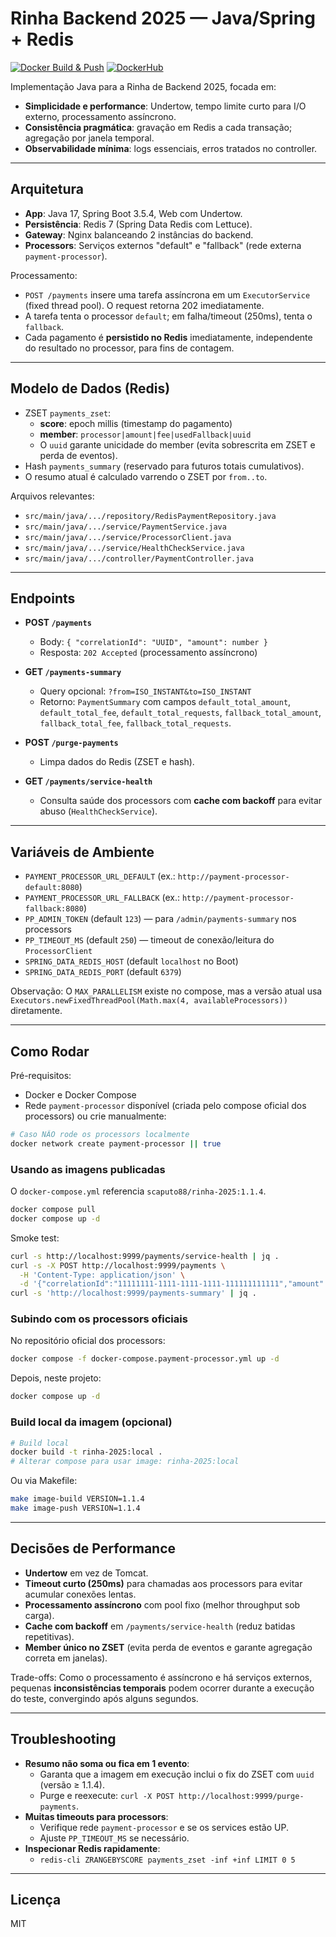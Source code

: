 # Rinha Backend 2025 — Java/Spring + Redis

[![Docker Build & Push](https://github.com/scaputo88/rinha-2025/actions/workflows/docker-publish.yml/badge.svg)](https://github.com/scaputo88/rinha-2025/actions)
[![DockerHub](https://img.shields.io/badge/DockerHub-scaputo88%2Frinha--2025-blue)](https://hub.docker.com/r/scaputo88/rinha-2025)

Implementação Java para a Rinha de Backend 2025, focada em:

- __Simplicidade e performance__: Undertow, tempo limite curto para I/O externo, processamento assíncrono.
- __Consistência pragmática__: gravação em Redis a cada transação; agregação por janela temporal.
- __Observabilidade mínima__: logs essenciais, erros tratados no controller.

---

## Arquitetura

- __App__: Java 17, Spring Boot 3.5.4, Web com Undertow.
- __Persistência__: Redis 7 (Spring Data Redis com Lettuce).
- __Gateway__: Nginx balanceando 2 instâncias do backend.
- __Processors__: Serviços externos "default" e "fallback" (rede externa `payment-processor`).

Processamento:
- `POST /payments` insere uma tarefa assíncrona em um `ExecutorService` (fixed thread pool). O request retorna 202 imediatamente.
- A tarefa tenta o processor `default`; em falha/timeout (250ms), tenta o `fallback`.
- Cada pagamento é __persistido no Redis__ imediatamente, independente do resultado no processor, para fins de contagem.

---

## Modelo de Dados (Redis)

- ZSET `payments_zset`:
  - __score__: epoch millis (timestamp do pagamento)
  - __member__: `processor|amount|fee|usedFallback|uuid`
  - O `uuid` garante unicidade do member (evita sobrescrita em ZSET e perda de eventos).
- Hash `payments_summary` (reservado para futuros totais cumulativos).
- O resumo atual é calculado varrendo o ZSET por `from..to`.

Arquivos relevantes:
- `src/main/java/.../repository/RedisPaymentRepository.java`
- `src/main/java/.../service/PaymentService.java`
- `src/main/java/.../service/ProcessorClient.java`
- `src/main/java/.../service/HealthCheckService.java`
- `src/main/java/.../controller/PaymentController.java`

---

## Endpoints

- __POST `/payments`__
  - Body: `{ "correlationId": "UUID", "amount": number }`
  - Resposta: `202 Accepted` (processamento assíncrono)

- __GET `/payments-summary`__
  - Query opcional: `?from=ISO_INSTANT&to=ISO_INSTANT`
  - Retorno: `PaymentSummary` com campos `default_total_amount`, `default_total_fee`, `default_total_requests`, `fallback_total_amount`, `fallback_total_fee`, `fallback_total_requests`.

- __POST `/purge-payments`__
  - Limpa dados do Redis (ZSET e hash).

- __GET `/payments/service-health`__
  - Consulta saúde dos processors com __cache com backoff__ para evitar abuso (`HealthCheckService`).

---

## Variáveis de Ambiente

- `PAYMENT_PROCESSOR_URL_DEFAULT` (ex.: `http://payment-processor-default:8080`)
- `PAYMENT_PROCESSOR_URL_FALLBACK` (ex.: `http://payment-processor-fallback:8080`)
- `PP_ADMIN_TOKEN` (default `123`) — para `/admin/payments-summary` nos processors
- `PP_TIMEOUT_MS` (default `250`) — timeout de conexão/leitura do `ProcessorClient`
- `SPRING_DATA_REDIS_HOST` (default `localhost` no Boot)
- `SPRING_DATA_REDIS_PORT` (default `6379`)

Observação: O `MAX_PARALLELISM` existe no compose, mas a versão atual usa `Executors.newFixedThreadPool(Math.max(4, availableProcessors))` diretamente.

---

## Como Rodar

Pré-requisitos:
- Docker e Docker Compose
- Rede `payment-processor` disponível (criada pelo compose oficial dos processors) ou crie manualmente:

```bash
# Caso NÃO rode os processors localmente
docker network create payment-processor || true
```

### Usando as imagens publicadas

O `docker-compose.yml` referencia `scaputo88/rinha-2025:1.1.4`.

```bash
docker compose pull
docker compose up -d
```

Smoke test:
```bash
curl -s http://localhost:9999/payments/service-health | jq .
curl -s -X POST http://localhost:9999/payments \
  -H 'Content-Type: application/json' \
  -d '{"correlationId":"11111111-1111-1111-1111-111111111111","amount":19.9}'
curl -s 'http://localhost:9999/payments-summary' | jq .
```

### Subindo com os processors oficiais

No repositório oficial dos processors:
```bash
docker compose -f docker-compose.payment-processor.yml up -d
```
Depois, neste projeto:
```bash
docker compose up -d
```

### Build local da imagem (opcional)

```bash
# Build local
docker build -t rinha-2025:local .
# Alterar compose para usar image: rinha-2025:local
```

Ou via Makefile:
```bash
make image-build VERSION=1.1.4
make image-push VERSION=1.1.4
```

---

## Decisões de Performance

- __Undertow__ em vez de Tomcat.
- __Timeout curto (250ms)__ para chamadas aos processors para evitar acumular conexões lentas.
- __Processamento assíncrono__ com pool fixo (melhor throughput sob carga).
- __Cache com backoff__ em `/payments/service-health` (reduz batidas repetitivas).
- __Member único no ZSET__ (evita perda de eventos e garante agregação correta em janelas).

Trade-offs: Como o processamento é assíncrono e há serviços externos, pequenas __inconsistências temporais__ podem ocorrer durante a execução do teste, convergindo após alguns segundos.

---

## Troubleshooting

- __Resumo não soma ou fica em 1 evento__:
  - Garanta que a imagem em execução inclui o fix do ZSET com `uuid` (versão ≥ 1.1.4).
  - Purge e reexecute: `curl -X POST http://localhost:9999/purge-payments`.
- __Muitas timeouts para processors__:
  - Verifique rede `payment-processor` e se os services estão UP.
  - Ajuste `PP_TIMEOUT_MS` se necessário.
- __Inspecionar Redis rapidamente__:
  - `redis-cli ZRANGEBYSCORE payments_zset -inf +inf LIMIT 0 5`

---

## Licença

MIT